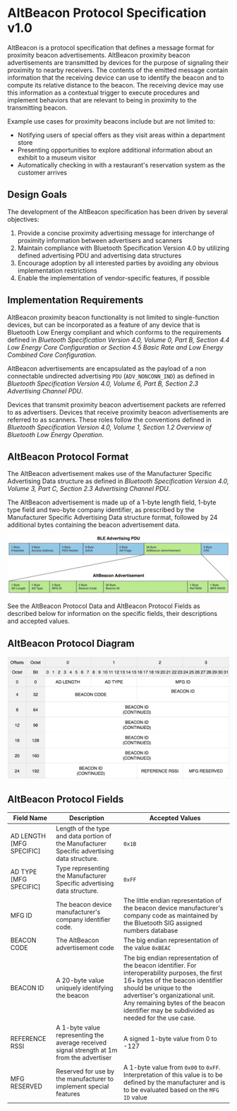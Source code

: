 # AltBeacon Protocol Specification v1.0

AltBeacon is a protocol specification that defines a message format for proximity beacon advertisements. AltBeacon proximity beacon advertisements are transmitted by devices for the purpose of signaling their proximity to nearby receivers. The contents of the emitted message contain information that the receiving device can use to identify the beacon and to compute its relative distance to the beacon. The receiving device may use this information as a contextual trigger to execute procedures and implement behaviors that are relevant to being in proximity to the transmitting beacon.

Example use cases for proximity beacons include but are not limited to:

* Notifying users of special offers as they visit areas within a department store
* Presenting opportunities to explore additional information about an exhibit to a museum visitor
* Automatically checking in with a restaurant's reservation system as the customer arrives

## Design Goals

The development of the AltBeacon specification has been driven by several objectives:

1. Provide a concise proximity advertising message for interchange of proximity information between advertisers and scanners
1. Maintain compliance with Bluetooth Specification Version 4.0 by utilizing defined advertising PDU and advertising data structures
1. Encourage adoption by all interested parties by avoiding any obvious implementation restrictions
1. Enable the implementation of vendor-specific features, if possible


## Implementation Requirements


AltBeacon proximity beacon functionality is not limited to single-function devices, but can be incorporated as a feature of any device that is Bluetooth Low Energy compliant and which conforms to the requirements defined in _Bluetooth Specification Version 4.0, Volume 0, Part B, Section 4.4 Low Energy Core Configuration or Section 4.5 Basic Rate and Low Energy Combined Core Configuration_.

AltBeacon advertisements are encapsulated as the payload of a non connectable undirected advertising `PDU` (`ADV_NONCONN_IND`) as defined in _Bluetooth Specification Version 4.0, Volume 6, Part B, Section 2.3 Advertising Channel PDU_.

Devices that transmit proximity beacon advertisement packets are referred to as advertisers. Devices that receive proximity beacon advertisements are referred to as scanners. These roles follow the conventions defined in _Bluetooth Specification Version 4.0, Volume 1, Section 1.2 Overview of Bluetooth Low Energy Operation_.

## AltBeacon Protocol Format

The AltBeacon advertisement makes use of the Manufacturer Specific Advertising Data structure as defined in _Bluetooth Specification Version 4.0, Volume 3, Part C, Section 2.3 Advertising Channel PDU_.

The AltBeacon advertisement is made up of a 1-byte length field, 1-byte type field and two-byte company identifier, as prescribed by the Manufacturer Specific Advertising Data structure format, followed by 24 additional bytes containing the beacon advertisement data.

![Exploded View](./altbeacon-spec-exploded-view.png)

See the AltBeacon Protocol Data and AltBeacon Protocol Fields as described below for information on the specific fields, their descriptions and accepted values.

## AltBeacon Protocol Diagram

![AltBeacon Protocol Format](./altbeacon-protocol-diagram.png)

## AltBeacon Protocol Fields

Field Name               |  Description                                                                                 | Accepted Values
------------------------ | -------------------------------------------------------------------------------------------- | ---------------
AD LENGTH [MFG SPECIFIC] | Length of the type and data portion of the Manufacturer Specific advertising data structure. | `0x1B`
AD TYPE [MFG SPECIFIC]   | Type representing the Manufacturer Specific advertising data structure.                      | `0xFF`
MFG ID                   | The beacon device manufacturer's company identifier code.                                    | The little endian representation of the beacon device manufacturer's company code as maintained by the Bluetooth SIG assigned numbers database
BEACON CODE              | The AltBeacon advertisement code                                                             | The big endian representation of the value `0xBEAC`
BEACON ID                | A 20-byte value uniquely identifying the beacon                                              | The big endian representation of the beacon identifier.  For interoperability purposes, the first 16+ bytes of the beacon identifier should be unique to the advertiser's organizational unit.   Any remaining bytes of the beacon identifier may be subdivided as needed for the use case.
REFERENCE RSSI           | A 1-byte value representing the average received signal strength at 1m from the advertiser   | A signed 1-byte value from 0 to -127
MFG RESERVED             | Reserved for use by the manufacturer to implement special features                           | A 1-byte value from `0x00` to `0xFF`. Interpretation of this value is to be defined by the manufacturer and is to be evaluated based on the `MFG ID` value

